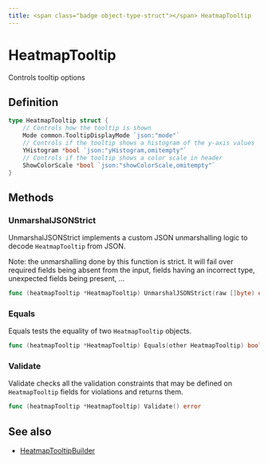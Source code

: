 ```yaml
---
title: <span class="badge object-type-struct"></span> HeatmapTooltip
---
```

# <span class="badge object-type-struct"></span> HeatmapTooltip

Controls tooltip options

## Definition

```go
type HeatmapTooltip struct {
    // Controls how the tooltip is shown
    Mode common.TooltipDisplayMode `json:"mode"`
    // Controls if the tooltip shows a histogram of the y-axis values
    YHistogram *bool `json:"yHistogram,omitempty"`
    // Controls if the tooltip shows a color scale in header
    ShowColorScale *bool `json:"showColorScale,omitempty"`
}
```
## Methods

### <span class="badge object-method"></span> UnmarshalJSONStrict

UnmarshalJSONStrict implements a custom JSON unmarshalling logic to decode `HeatmapTooltip` from JSON.

Note: the unmarshalling done by this function is strict. It will fail over required fields being absent from the input, fields having an incorrect type, unexpected fields being present, …

```go
func (heatmapTooltip *HeatmapTooltip) UnmarshalJSONStrict(raw []byte) error
```

### <span class="badge object-method"></span> Equals

Equals tests the equality of two `HeatmapTooltip` objects.

```go
func (heatmapTooltip *HeatmapTooltip) Equals(other HeatmapTooltip) bool
```

### <span class="badge object-method"></span> Validate

Validate checks all the validation constraints that may be defined on `HeatmapTooltip` fields for violations and returns them.

```go
func (heatmapTooltip *HeatmapTooltip) Validate() error
```

## See also

 * <span class="badge builder"></span> [HeatmapTooltipBuilder](./builder-HeatmapTooltipBuilder.md)
